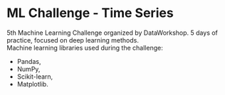 # ML Challenge - Time Series
5th Machine Learning Challenge organized by DataWorkshop. 5 days of practice, focused on deep learning methods.
<br>
Machine learning libraries used during the challenge:
* Pandas,
* NumPy,
* Scikit-learn,
* Matplotlib.

